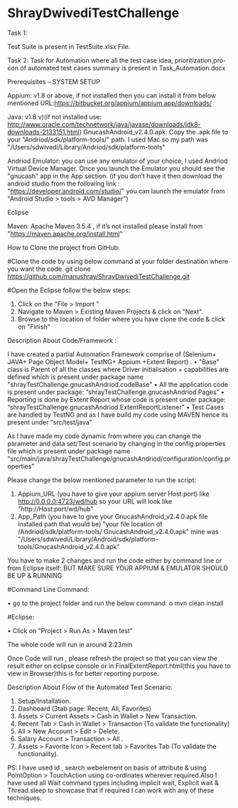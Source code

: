 # ShrayDwivediTestChallenge


Task 1: 

Test Suite is present in TestSuite.xlsx File.

Task 2:
Task for Automation where all the test case idea, prioritization,pro-con of automated test cases summary is present in Task_Automation.docx

Prerequisites – SYSTEM SETUP

Appium: v1.8 or above, if not installed then you can install it from below mentioned URL:https://bitbucket.org/appium/appium.app/downloads/

Java: v1.8 v)(if not installed use: http://www.oracle.com/technetwork/java/javase/downloads/jdk8-downloads-2133151.html)
GnucashAndroid_v2.4.0.apk: Copy the .apk file to your "Andriod/sdk/platform-tools/" path. I used Mac so my path was "/Users/sdwivedi/Library/Andriod/sdk/platform-tools"

Andriod Emulator: you can use any emulator of your choice, I used Andriod Virtual Device Manager. Once you launch the Emulator you should see the "gnucash" app in the App section. (if you don’t have it then download the android studio from the following link : "https://developer.android.com/studio/" you can launch the emulator from "Android Studio > tools > AVD Manager")

Eclipse

Maven: Apache Maven 3.5.4 , if it’s not installed please install from "https://maven.apache.org/install.html"

How to Clone the project from GitHub:

#Clone the code by using below command at your folder destination where you want the code. 
git clone https://github.com/manushray/ShrayDwivediTestChallenge.git

#Open the Eclipse follow the below steps:
1.	Click on the "File > Import "
2.	Navigate to Maven > Existing Maven Projects & click on "Next".
3.	Browse to the location of folder where you have clone the code & click on "Finish"

Description About Code/Framework :

I have created a partial Automation Framework comprise of (Selenium+ JAVA+ Page Object Model+ TestNG+ Appium +Extent Report) .
•	"Base" class is Parent of all the classes  where Driver initialisation + capabilities are defined which is present under package name "shrayTestChallenge.gnucashAndriod.codeBase"
•	All the application code is present under package: “shrayTestChallenge.gnucashAndriod.Pages”
•	Reporting is done by Extent Report whose code is present under package: “shrayTestChallenge.gnucashAndriod.ExtentReportListener”
•	Test Cases are handled by TestNG and as I have build my code using MAVEN hence its present under “src/test/java”

As I have made my code dynamic from where you can change the parameter and data set/Test scenario by changing in the config.properties file which is present under package name "src/main/java/shrayTestChallenge/gnucashAndriod/configuration/config.properties”

Please change the below mentioned parameter to run the script:
1.	 Appium_URL (you have to give your appium server Host:port) like http://0.0.0.0:4723/wd/hub so your URL will look like "http://Host:port/wd/hub"
2.	App_Path (you have to give your GnucashAndroid_v2.4.0.apk file installed path that would be) "your file location of /Andriod/sdk/platform-tools/ GnucashAndroid_v2.4.0.apk" mine was "/Users/sdwivedi/Library/Android/sdk/platform-tools/GnucashAndroid_v2.4.0.apk"

You have to make 2 changes and run the code either by command line or from Eclipse itself:
BUT MAKE SURE YOUR APPIUM & EMULATOR SHOULD BE UP & RUNNING

#Command Line Command:

•	go to the project folder and run the below command: 
o	mvn clean install 

#Eclipse:

•	Click on "Project > Run As > Maven test"


The whole code will run in around 2:23min 

Once Code will run , please refresh the project so that you can view the result either on eclipse console or in FinalExtentReport.html(this you have to view in Browser)this is for better reporting purpose.

Description About Flow of the Automated Test Scenario:

1.	Setup/Installation.
2.	Dashboard (3tab page: Recent, All, Favorites)
3.	Assets > Current Assets > Cash in Wallet > New Transaction.
4.	Recent Tab > Cash in Wallet > Transaction (To validate the functionality)
5.	All > New Account > Edit > Delete.
6.	Salary Account > Transaction > All .
7.	Assets > Favorite Icon > Recent tab > Favorites Tab (To validate the functionality).


PS: I have used id , search webelement on basis of attribute & using PointOption > TouchAction using co-ordinates wherever required.Also I have used all Wait command types including implicit wait, Explicit wait & Thread.sleep to showcase that if required I can work with any of these techniques.
